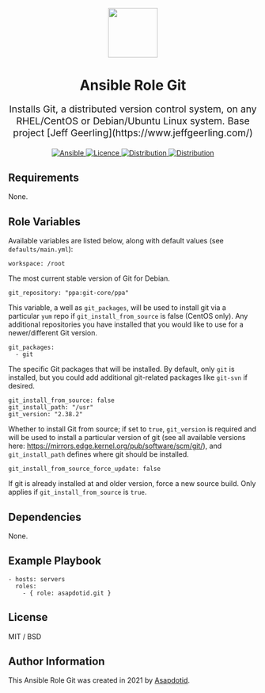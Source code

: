 <p align="center"> <img src="https://user-images.githubusercontent.com/34257858/129839002-15e3f2c7-3f75-46d4-afae-0fd207d7fdde.png" width="100" height="100"></p>

<h1 align="center">
    Ansible Role Git
</h1>

<p align="center" style="font-size: 1.2rem;">
    Installs Git, a distributed version control system, on any RHEL/CentOS or Debian/Ubuntu Linux system.
    Base project [Jeff Geerling](https://www.jeffgeerling.com/)
</p>

<p align="center">

<a href="https://www.ansible.com">
  <img src="https://img.shields.io/badge/Ansible-2.10-green?style=flat&logo=ansible" alt="Ansible">
</a>
<a href="LICENSE.md">
  <img src="https://img.shields.io/badge/License-MIT-blue.svg" alt="Licence">
</a>
<a href="https://ubuntu.com/">
  <img src="https://img.shields.io/badge/ubuntu-20.x-orange?style=flat&logo=ubuntu" alt="Distribution">
</a>
<a href="https://www.centos.org/">
  <img src="https://img.shields.io/badge/CentOS-8-green?style=flat&logo=centos" alt="Distribution">
</a>

## Requirements

None.

## Role Variables

Available variables are listed below, along with default values (see `defaults/main.yml`):

    workspace: /root

The most current stable version of Git for Debian.

    git_repository: "ppa:git-core/ppa"

This variable, a well as `git_packages`, will be used to install git via a particular `yum` repo if `git_install_from_source` is false (CentOS only). Any additional repositories you have installed that you would like to use for a newer/different Git version.

    git_packages:
      - git

The specific Git packages that will be installed. By default, only `git` is installed, but you could add additional git-related packages like `git-svn` if desired.

    git_install_from_source: false
    git_install_path: "/usr"
    git_version: "2.38.2"

Whether to install Git from source; if set to `true`, `git_version` is required and will be used to install a particular version of git (see all available versions here: https://mirrors.edge.kernel.org/pub/software/scm/git/), and `git_install_path` defines where git should be installed.

    git_install_from_source_force_update: false

If git is already installed at and older version, force a new source build. Only applies if `git_install_from_source` is `true`.

## Dependencies

None.

## Example Playbook

    - hosts: servers
      roles:
        - { role: asapdotid.git }

## License

MIT / BSD

## Author Information

This Ansible Role Git was created in 2021 by [Asapdotid](https://github.com/asapdotid).
